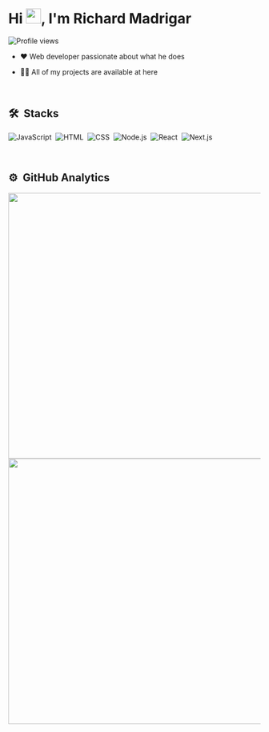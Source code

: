

<h1 >Hi <img src="https://raw.githubusercontent.com/kaueMarques/kaueMarques/master/hi.gif" width="30px">, I'm Richard Madrigar</h1>
<p align="left"> <img src="https://komarev.com/ghpvc/?username=richardMadrigar&color=blueviolet" alt="Profile views" /> </p>

- ❤️ Web developer passionate about what he does

- 👨‍💻 All of my projects are available at here

<br>

## 🛠 &nbsp;Stacks
 
![JavaScript](https://img.shields.io/badge/-JavaScript-blueviolet?style=flat&logo=javascript)&nbsp;
![HTML](https://img.shields.io/badge/-HTML-blueviolet?style=flat&logo=HTML5)&nbsp;
![CSS](https://img.shields.io/badge/-CSS-blueviolet?style=flat&logo=CSS3&logoColor=1572B6)&nbsp;
![Node.js](https://img.shields.io/badge/-Node.js-blueviolet?style=flat&logo=node.js)&nbsp;
![React](https://img.shields.io/badge/-React-blueviolet?style=flat&logo=react)&nbsp;
![Next.js](https://img.shields.io/badge/-Next.js-blueviolet?style=flat&logo=next.js)&nbsp;

<br>

## ⚙️ &nbsp;GitHub Analytics

<p align="left">
 <img width="530em" src="https://github-readme-stats.vercel.app/api?username=richardMadrigar&show_icons=true&theme=radical&include_all_commits=true&count_private=true"/>
 <img  width="530em" src="https://github-readme-stats.vercel.app/api/top-langs/?username=richardMadrigar&layout=compact&langs_count=7&theme=radical"/>
</p>




